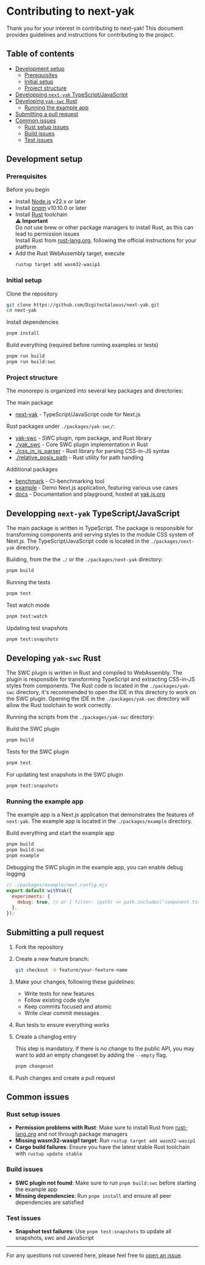 # Contributing to next-yak

Thank you for your interest in contributing to next-yak! This document provides guidelines and instructions for contributing to the project.

## Table of contents

- [Development setup](#development-setup)
  - [Prerequisites](#prerequisites)
  - [Initial setup](#initial-setup)
  - [Project structure](#project-structure)
- [Developping `next-yak` TypeScript/JavaScript](#developping-next-yak-typescriptjavascript)
- [Developing `yak-swc` Rust](#developing-yak-swc-rust)
  - [Running the example app](#running-the-example-app)
- [Submitting a pull request](#submitting-a-pull-request)
- [Common issues](#common-issues)
  - [Rust setup issues](#rust-setup-issues)
  - [Build issues](#build-issues)
  - [Test issues](#test-issues)

## Development setup

### Prerequisites

Before you begin

- Install [Node.js](https://nodejs.org/en) v22.x or later
- Install [pnpm](https://pnpm.io/) v10.10.0 or later
- Install [Rust](https://www.rust-lang.org/) toolchain <br />
  **⚠️ Important**<br />
  Do _not_ use brew or other package managers to install Rust, as this can lead to permission issues<br />
  Install Rust from [rust-lang.org](https://www.rust-lang.org/tools/install), following the official instructions for your platform
- Add the Rust WebAssembly target, execute
  ```bash
  rustup target add wasm32-wasip1
  ```

### Initial setup

Clone the repository

```bash
git clone https://github.com/DigitecGalaxus/next-yak.git
cd next-yak
```

Install dependencies

```bash
pnpm install
```

Build everything (required before running examples or tests)

```bash
pnpm run build
pnpm run build:swc
```

### Project structure

The monorepo is organized into several key packages and directories:

The main package

- [next-yak](./packages/next-yak) - TypeScript/JavaScript code for Next.js

Rust packages under `./packages/yak-swc/`:

- [yak-swc](./packages/yak-swc) - SWC plugin, npm package, and Rust library
- [./yak_swc](./packages/yak-swc/yak_swc) - Core SWC plugin implementation in Rust
- [./css_in_js_parser](./packages/yak-swc/css_in_js_parser) - Rust library for parsing CSS-in-JS syntax
- [./relative_posix_path](./packages/yak-swc/relative_posix_path) - Rust utility for path handling

Additional packages

- [benchmark](./packages/benchmark) - CI-benchmarking tool
- [example](./packages/example) - Demo Next.js application, featuring various use cases
- [docs](./packages/docs) - Documentation and playground, hosted at [yak.js.org](https://yak.js.org/)

## Developping `next-yak` TypeScript/JavaScript

The main package is written in TypeScript. The package is responsible for transforming components and serving styles to the module CSS system of Next.js. The TypeScript/JavaScript code is located in the `./packages/next-yak` directory.

Building, from the the `./` or the `./packages/next-yak` directory:

```bash
pnpm build
```

Running the tests

```bash
pnpm test
```

Test watch mode

```bash
pnpm test:watch
```

Updating test snapshots

```bash
pnpm test:snapshots
```

## Developing `yak-swc` Rust

The SWC plugin is written in Rust and compiled to WebAssembly. The plugin is responsible for transforming TypeScript and extracting CSS-in-JS styles from components. The Rust code is located in the `./packages/yak-swc` directory, it's recommended to open the IDE in this directory to work on the SWC plugin.
Opening the IDE in the `./packages/yak-swc` directory will allow the Rust toolchain to work correctly.

Running the scripts from the `./packages/yak-swc` directory:

Build the SWC plugin

```bash
pnpm build
```

Tests for the SWC plugin

```bash
pnpm test
```

For updating test snapshots in the SWC plugin

```bash
pnpm test:snapshots
```

### Running the example app

The example app is a Next.js application that demonstrates the features of `next-yak`. The example app is located in the `./packages/example` directory.

Build everything and start the example app

```bash
pnpm build
pnpm build:swc
pnpm example
```

Debugging the SWC plugin in the example app, you can enable debug logging

```js
// ./packages/example/next.config.mjs
export default withYak({
  experiments: {
    debug: true, // or { filter: (path) => path.includes('component.tsx'), type: 'css' }
  },
});
```

## Submitting a pull request

1. Fork the repository
2. Create a new feature branch:
   ```bash
   git checkout -b feature/your-feature-name
   ```
3. Make your changes, following these guidelines:
   - Write tests for new features
   - Follow existing code style
   - Keep commits focused and atomic
   - Write clear commit messages
4. Run tests to ensure everything works
5. Create a changlog entry

   This step is mandatory, if there is no change to
   the public API, you may want to add an empty changeset
   by adding the `--empty` flag.

   ```bash
   pnpm changeset
   ```

6. Push changes and create a pull request

## Common issues

### Rust setup issues

- **Permission problems with Rust**: Make sure to install Rust from [rust-lang.org](https://www.rust-lang.org/tools/install) and not through package managers
- **Missing wasm32-wasip1 target**: Run `rustup target add wasm32-wasip1`
- **Cargo build failures**: Ensure you have the latest stable Rust toolchain with `rustup update stable`

### Build issues

- **SWC plugin not found**: Make sure to run `pnpm build:swc` before starting the example app
- **Missing dependencies**: Run `pnpm install` and ensure all peer dependencies are satisfied

### Test issues

- **Snapshot test failures**: Use `pnpm test:snapshots` to update all snapshots, swc and JavaScript

---

For any questions not covered here, please feel free to [open an issue](https://github.com/jantimon/next-yak/issues/new).
